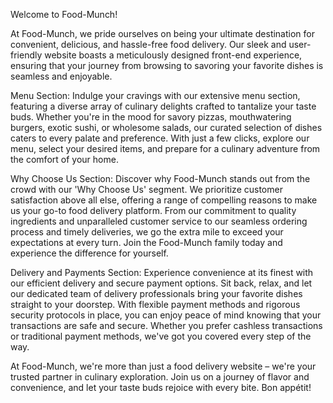 Welcome to Food-Munch!

At Food-Munch, we pride ourselves on being your ultimate destination for convenient, delicious, and hassle-free food delivery. Our sleek and user-friendly website boasts a meticulously designed front-end experience, ensuring that your journey from browsing to savoring your favorite dishes is seamless and enjoyable.

Menu Section:
Indulge your cravings with our extensive menu section, featuring a diverse array of culinary delights crafted to tantalize your taste buds. Whether you're in the mood for savory pizzas, mouthwatering burgers, exotic sushi, or wholesome salads, our curated selection of dishes caters to every palate and preference. With just a few clicks, explore our menu, select your desired items, and prepare for a culinary adventure from the comfort of your home.

Why Choose Us Section:
Discover why Food-Munch stands out from the crowd with our 'Why Choose Us' segment. We prioritize customer satisfaction above all else, offering a range of compelling reasons to make us your go-to food delivery platform. From our commitment to quality ingredients and unparalleled customer service to our seamless ordering process and timely deliveries, we go the extra mile to exceed your expectations at every turn. Join the Food-Munch family today and experience the difference for yourself.

Delivery and Payments Section:
Experience convenience at its finest with our efficient delivery and secure payment options. Sit back, relax, and let our dedicated team of delivery professionals bring your favorite dishes straight to your doorstep. With flexible payment methods and rigorous security protocols in place, you can enjoy peace of mind knowing that your transactions are safe and secure. Whether you prefer cashless transactions or traditional payment methods, we've got you covered every step of the way.

At Food-Munch, we're more than just a food delivery website – we're your trusted partner in culinary exploration. Join us on a journey of flavor and convenience, and let your taste buds rejoice with every bite. Bon appétit!
